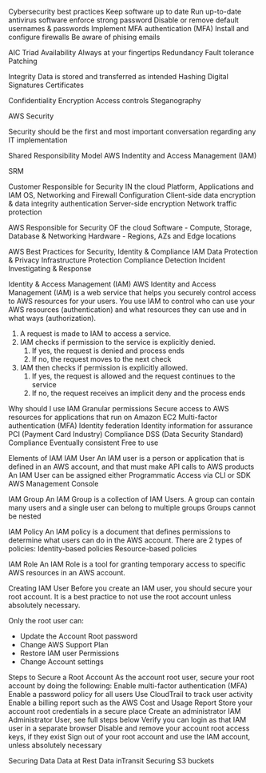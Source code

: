 Cybersecurity best practices
Keep software up to date
Run up-to-date antivirus software
enforce strong password
Disable or remove default usernames & passwords
Implement MFA authentication (MFA)
Install and configure firewalls
Be aware of phising emails

AIC Triad
Availability
Always at your fingertips
Redundancy
Fault tolerance
Patching


Integrity
Data is stored and transferred as intended
Hashing
Digital Signatures
Certificates


Confidentiality
Encryption
Access controls
Steganography


AWS Security

Security should be the first and most important conversation regarding any IT implementation

Shared Responsibility Model
AWS Indentity and Access Management (IAM)


SRM

Customer
Responsible for Security IN the cloud
Platform, Applications and IAM
OS, Networking and Firewall Configuration
Client-side data encryption & data integrity authentication
Server-side encryption
Network traffic protection


AWS
Responsible for Security OF the cloud
Software - Compute, Storage, Database & Networking
Hardware - Regions, AZs and Edge locations


AWS Best Practices for Security, Identity & Compliance
IAM
Data Protection & Privacy
Infrastructure Protection
Compliance
Detection
Incident Investigating & Response


Identity & Access Management (IAM)
AWS Identity and Access Management (IAM) is a web service that helps you securely control access to AWS resources for your users. You use IAM to control who can use your AWS resources (authentication) and what resources they can use and in what ways (authorization).

1. A request is made to IAM to access a service.
2. IAM checks if permission to the service is explicitly denied.
	1. If yes, the request is denied and process ends
	2. If no, the request moves to the next check
3. IAM then checks if permission is explicitly allowed.
	1. If yes, the request is allowed and the request continues to the service
	2. If no, the request receives an implicit deny and the process ends

Why should I use IAM
Granular permissions
Secure access to AWS resources for applications that run on Amazon EC2
Multi-factor authentication (MFA)
Identity federation
Identity information for assurance
PCI (Payment Card Industry) Compliance
DSS (Data Security Standard) Compliance
Eventually consistent
Free to use

Elements of IAM
IAM User
An IAM user is a person or application that is defined in an AWS account, and that must make API calls to AWS products
An IAM User can be assigned either
Programmatic Access via CLI or SDK
AWS Management Console

IAM Group
An IAM Group is a collection of IAM Users.
A group can contain many users and a single user can belong to multiple groups
Groups cannot be nested

IAM Policy
An IAM policy is a document that defines permissions to determine what users can do in the AWS account.
There are 2 types of policies:
Identity-based policies
Resource-based policies

IAM Role
An IAM Role is a tool for granting temporary access to specific AWS resources in an AWS account. 

Creating IAM User
Before you create an IAM user, you should secure your root account. It is a best practice to not use the root account unless absolutely necessary.

Only the root user can:
- Update the Account Root password
- Change AWS Support Plan
- Restore IAM user Permissions
- Change Account settings

Steps to Secure a Root Account
As the account root user, secure your root account by doing the following:
Enable multi-factor authentication (MFA)
Enable a password policy for all users
Use CloudTrail to track user activity
Enable a billing report such as the AWS Cost and Usage Report
Store your account root credentials in a secure place
Create an administrator IAM Administrator User, see full steps below
Verify you can login as that IAM user in a separate browser
Disable and remove your account root access keys, if they exist
Sign out of your root account and use the IAM account, unless absolutely necessary

Securing Data
Data at Rest
Data inTransit
Securing S3 buckets
